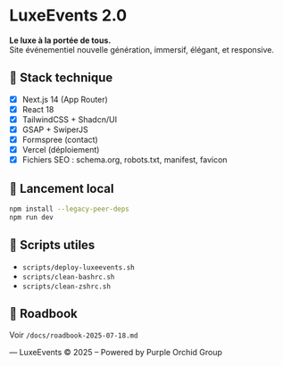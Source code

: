 # LuxeEvents 2.0

**Le luxe à la portée de tous.**  
Site événementiel nouvelle génération, immersif, élégant, et responsive.

## 🧱 Stack technique
- [x] Next.js 14 (App Router)
- [x] React 18
- [x] TailwindCSS + Shadcn/UI
- [x] GSAP + SwiperJS
- [x] Formspree (contact)
- [x] Vercel (déploiement)
- [x] Fichiers SEO : schema.org, robots.txt, manifest, favicon

## 🚀 Lancement local
```bash
npm install --legacy-peer-deps
npm run dev
```

## 📁 Scripts utiles
- `scripts/deploy-luxeevents.sh`
- `scripts/clean-bashrc.sh`
- `scripts/clean-zshrc.sh`

## 📆 Roadbook
Voir `/docs/roadbook-2025-07-18.md`

—
LuxeEvents © 2025 – Powered by Purple Orchid Group
